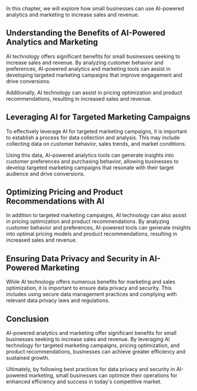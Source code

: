 
In this chapter, we will explore how small businesses can use AI-powered analytics and marketing to increase sales and revenue.

Understanding the Benefits of AI-Powered Analytics and Marketing
----------------------------------------------------------------

AI technology offers significant benefits for small businesses seeking to increase sales and revenue. By analyzing customer behavior and preferences, AI-powered analytics and marketing tools can assist in developing targeted marketing campaigns that improve engagement and drive conversions.

Additionally, AI technology can assist in pricing optimization and product recommendations, resulting in increased sales and revenue.

Leveraging AI for Targeted Marketing Campaigns
----------------------------------------------

To effectively leverage AI for targeted marketing campaigns, it is important to establish a process for data collection and analysis. This may include collecting data on customer behavior, sales trends, and market conditions.

Using this data, AI-powered analytics tools can generate insights into customer preferences and purchasing behavior, allowing businesses to develop targeted marketing campaigns that resonate with their target audience and drive conversions.

Optimizing Pricing and Product Recommendations with AI
------------------------------------------------------

In addition to targeted marketing campaigns, AI technology can also assist in pricing optimization and product recommendations. By analyzing customer behavior and preferences, AI-powered tools can generate insights into optimal pricing models and product recommendations, resulting in increased sales and revenue.

Ensuring Data Privacy and Security in AI-Powered Marketing
----------------------------------------------------------

While AI technology offers numerous benefits for marketing and sales optimization, it is important to ensure data privacy and security. This includes using secure data management practices and complying with relevant data privacy laws and regulations.

Conclusion
----------

AI-powered analytics and marketing offer significant benefits for small businesses seeking to increase sales and revenue. By leveraging AI technology for targeted marketing campaigns, pricing optimization, and product recommendations, businesses can achieve greater efficiency and sustained growth.

Ultimately, by following best practices for data privacy and security in AI-powered marketing, small businesses can optimize their operations for enhanced efficiency and success in today's competitive market.

